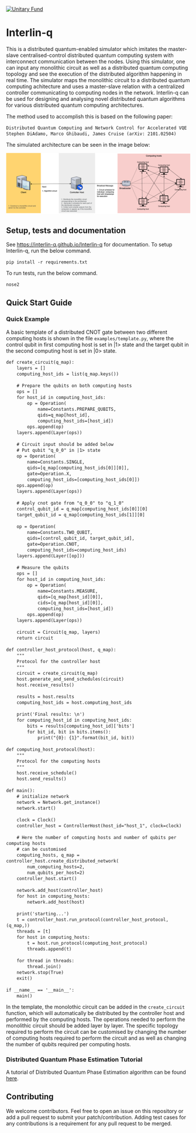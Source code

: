[![Unitary Fund](https://img.shields.io/badge/Supported%20By-UNITARY%20FUND-brightgreen.svg?style=for-the-badge)](http://unitary.fund)

# Interlin-q

This is a distributed quantum-enabled simulator which imitates the master-slave centralised-control distributed quantum computing system with interconnect communication between the nodes. Using this simulator, one can input any monolithic circuit as well as a distributed quantum computing topology and see the execution of the distributed algorithm happening in real time. The simulator maps the monolithic circuit to a distributed quantum computing achitecture and uses a master-slave relation with a centralized controller communicating to computing nodes in the network. Interlin-q can be used for designing and analysing novel distributed quantum algorithms for various distributed quantum computing architectures.

The method used to accomplish this is based on the following paper:

```
Distributed Quantum Computing and Network Control for Accelerated VQE
Stephen DiAdamo, Marco Ghibaudi, James Cruise (arXiv: 2101.02504)
```

The simulated architecture can be seen in the image below:

![Simulated Architecture](images/simulated_architechture.png)

## Setup, tests and documentation

See https://interlin-q.github.io/Interlin-q for documentation. To setup Interlin-q, run the below command.

```
pip install -r requirements.txt
```

To run tests, run the below command.

```
nose2
```

## Quick Start Guide

### Quick Example

A basic template of a distributed CNOT gate between two different computing hosts is shown in the file ```examples/template.py```, where the control qubit in first computing host is set in |1> state and the target qubit in the second computing host is set in |0> state.

```
def create_circuit(q_map):
    layers = []
    computing_host_ids = list(q_map.keys())

    # Prepare the qubits on both computing hosts
    ops = []
    for host_id in computing_host_ids:
        op = Operation(
            name=Constants.PREPARE_QUBITS,
            qids=q_map[host_id],
            computing_host_ids=[host_id])
        ops.append(op)
    layers.append(Layer(ops))

    # Circuit input should be added below
    # Put qubit "q_0_0" in |1> state
    op = Operation(
        name=Constants.SINGLE,
        qids=[q_map[computing_host_ids[0]][0]],
        gate=Operation.X,
        computing_host_ids=[computing_host_ids[0]])
    ops.append(op)
    layers.append(Layer(ops))

    # Apply cnot gate from "q_0_0" to "q_1_0"
    control_qubit_id = q_map[computing_host_ids[0]][0]
    target_qubit_id = q_map[computing_host_ids[1]][0]

    op = Operation(
        name=Constants.TWO_QUBIT,
        qids=[control_qubit_id, target_qubit_id],
        gate=Operation.CNOT,
        computing_host_ids=computing_host_ids)
    layers.append(Layer([op]))

    # Measure the qubits
    ops = []
    for host_id in computing_host_ids:
        op = Operation(
            name=Constants.MEASURE,
            qids=[q_map[host_id][0]],
            cids=[q_map[host_id][0]],
            computing_host_ids=[host_id])
        ops.append(op)
    layers.append(Layer(ops))

    circuit = Circuit(q_map, layers)
    return circuit

def controller_host_protocol(host, q_map):
    """
    Protocol for the controller host
    """
    circuit = create_circuit(q_map)
    host.generate_and_send_schedules(circuit)
    host.receive_results()

    results = host.results
    computing_host_ids = host.computing_host_ids

    print('Final results: \n')
    for computing_host_id in computing_host_ids:
        bits = results[computing_host_id]['bits']
        for bit_id, bit in bits.items():
            print("{0}: {1}".format(bit_id, bit))

def computing_host_protocol(host):
    """
    Protocol for the computing hosts
    """
    host.receive_schedule()
    host.send_results()

def main():
    # initialize network
    network = Network.get_instance()
    network.start()

    clock = Clock()
    controller_host = ControllerHost(host_id="host_1", clock=clock)

    # Here the number of computing hosts and number of qubits per computing hosts
    # can be customised
    computing_hosts, q_map = controller_host.create_distributed_network(
        num_computing_hosts=2,
        num_qubits_per_host=2)
    controller_host.start()

    network.add_host(controller_host)
    for host in computing_hosts:
        network.add_host(host)

    print('starting...')
    t = controller_host.run_protocol(controller_host_protocol, (q_map,))
    threads = [t]
    for host in computing_hosts:
        t = host.run_protocol(computing_host_protocol)
        threads.append(t)

    for thread in threads:
        thread.join()
    network.stop(True)
    exit()

if __name__ == '__main__':
    main()
```

In the template, the monolothic circuit can be added in the `create_circuit` function, which will automatically be distributed by the controller host and performed by the computing hosts. The operations needed to perform the monolithic circuit should be added layer by layer. The specific topology required to perform the circuit can be customised by changing the number of computing hosts required to perform the circuit and as well as changing the number of qubits required per computing hosts.

### Distributed Quantum Phase Estimation Tutorial

A tutorial of Distributed Quantum Phase Estimation algorithm can be found [here](examples/distributed_quantum_phase_estimation_notebook.ipynb).

## Contributing

We welcome contributors. Feel free to open an issue on this repository or add a pull request to submit your patch/contribution. Adding test cases for any contributions is a requirement for any pull request to be merged.
